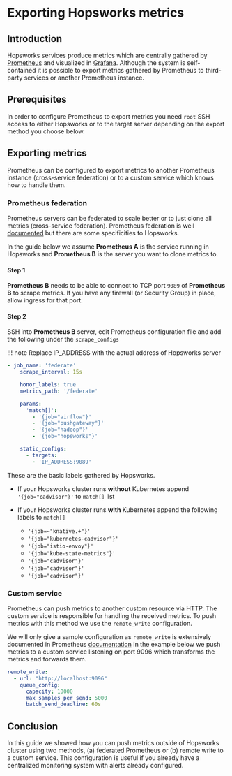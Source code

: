 # Exporting Hopsworks metrics

## Introduction
Hopsworks services produce metrics which are centrally gathered by [Prometheus](https://prometheus.io/) and visualized in [Grafana](../grafana).
Although the system is self-contained it is possible to export metrics gathered by Prometheus to third-party services or another Prometheus instance.

## Prerequisites
In order to configure Prometheus to export metrics you need `root` SSH access to either Hopsworks or to the target server depending on the export method you choose below.

## Exporting metrics
Prometheus can be configured to export metrics to another Prometheus instance (cross-service federation) or to a custom service which knows how to handle them.

### Prometheus federation
Prometheus servers can be federated to scale better or to just clone all metrics (cross-service federation). Prometheus federation is well [documented](https://prometheus.io/docs/prometheus/latest/federation/#cross-service-federation)
but there are some specificities to Hopsworks.

In the guide below we assume **Prometheus A** is the service running in Hopsworks and **Prometheus B** is the server you want to clone metrics to.

#### Step 1
**Prometheus B** needs to be able to connect to TCP port `9089` of **Prometheus B** to scrape metrics. If you have any firewall (or Security Group) in place, allow ingress for that port.

#### Step 2
SSH into **Prometheus B** server, edit Prometheus configuration file and add the following under the `scrape_configs`

!!! note
    Replace IP_ADDRESS with the actual address of Hopsworks server

```yaml
- job_name: 'federate'
    scrape_interval: 15s

    honor_labels: true
    metrics_path: '/federate'

    params:
      'match[]':
        - '{job="airflow"}'
        - '{job="pushgateway"}'
        - '{job="hadoop"}'
        - '{job="hopsworks"}'

    static_configs:
      - targets:
        - 'IP_ADDRESS:9089'
```

These are the basic labels gathered by Hopsworks.

* If your Hopsworks cluster runs **without** Kubernetes append `'{job="cadvisor"}'` to `match[]` list

* If your Hopsworks cluster runs **with** Kubernetes append the following labels to `match[]`
    * `'{job=~"knative.+"}'`
    * `'{job="kubernetes-cadvisor"}'`
    * `'{job="istio-envoy"}'`
    * `'{job="kube-state-metrics"}'`
    * `'{job="cadvisor"}'`
    * `'{job="cadvisor"}'`
    * `'{job="cadvisor"}'`

### Custom service
Prometheus can push metrics to another custom resource via HTTP. The custom service is responsible for handling the received metrics.
To push metrics with this method we use the `remote_write` configuration.


We will only give a sample configuration as `remote_write` is extensively documented in Prometheus [documentation](https://prometheus.io/docs/prometheus/latest/configuration/configuration/#remote_write)
In the example below we push metrics to a custom service listening on port 9096 which transforms the metrics and forwards them.

```yaml
remote_write:
  - url: "http://localhost:9096"
    queue_config:
      capacity: 10000
      max_samples_per_send: 5000
      batch_send_deadline: 60s
```

## Conclusion
In this guide we showed how you can push metrics outside of Hopsworks cluster using two methods, (a) federated Prometheus or (b) remote write to a custom service. This configuration is useful if you
already have a centralized monitoring system with alerts already configured.